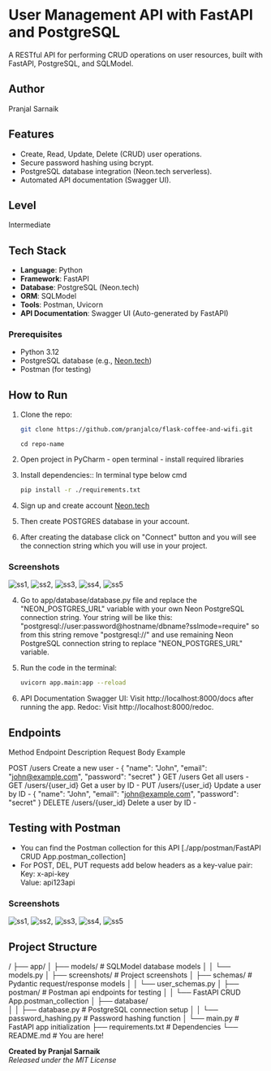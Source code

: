 # User Management API with FastAPI and PostgreSQL
A RESTful API for performing CRUD operations on user resources, built with FastAPI, PostgreSQL, and SQLModel.

## Author
Pranjal Sarnaik

## Features
- Create, Read, Update, Delete (CRUD) user operations.
- Secure password hashing using bcrypt.
- PostgreSQL database integration (Neon.tech serverless).
- Automated API documentation (Swagger UI).

## Level
Intermediate

## Tech Stack
- **Language**: Python
- **Framework**: FastAPI
- **Database**: PostgreSQL (Neon.tech)
- **ORM**: SQLModel
- **Tools**: Postman, Uvicorn
- **API Documentation**: Swagger UI (Auto-generated by FastAPI)

### Prerequisites
- Python 3.12
- PostgreSQL database (e.g., [Neon.tech](https://neon.tech))
- Postman (for testing)

## How to Run
1. Clone the repo:  
   ```bash  
   git clone https://github.com/pranjalco/flask-coffee-and-wifi.git
   ```
   ```
   cd repo-name
   ```
2. Open project in PyCharm - open terminal - install required libraries

3. Install dependencies::
   In terminal type below cmd
    ```bash
   pip install -r ./requirements.txt
   ```

4. Sign up and create account [Neon.tech](https://neon.tech)
5. Then create POSTGRES database in your account.
6. After creating the database click on "Connect" button and you will see the connection string which you will use in your project.

### Screenshots
![ss1](./screenshots/1.PNG), ![ss2](./screenshots/2.png), ![ss3](./screenshots/3.png), ![ss4](./screenshots/4.png), ![ss5](./screenshots/5.png)

4. Go to app/database/database.py file and replace the "NEON_POSTGRES_URL" variable with your own Neon PostgreSQL connection string.
   Your string will be like this: "postgresql://user:password@hostname/dbname?sslmode=require" so from this string remove "postgresql://" and use remaining Neon PostgreSQL connection string to replace "NEON_POSTGRES_URL" variable.

8. Run the code in the terminal:
   ```bash  
   uvicorn app.main:app --reload
   ```

9. API Documentation
   Swagger UI: Visit http://localhost:8000/docs after running the app.
   Redoc: Visit http://localhost:8000/redoc.

## Endpoints

Method   Endpoint           Description              Request Body Example
                                                                                   
POST     /users             Create a new user    -   { "name": "John", "email": "john@example.com", "password": "secret" }
GET      /users             Get all users        - 
GET      /users/{user_id}   Get a user by ID     - 
PUT      /users/{user_id}   Update a user by ID  -   { "name": "John", "email": "john@example.com", "password": "secret" }
DELETE   /users/{user_id}   Delete a user by ID  - 

## Testing with Postman

- You can find the Postman collection for this API [./app/postman/FastAPI CRUD App.postman_collection]
- For POST, DEL, PUT requests add below headers as a key-value pair:
   Key: x-api-key  
   Value: api123api

### Screenshots
![ss1](./screenshots/1.PNG), ![ss2](./screenshots/2.png), ![ss3](./screenshots/3.png), ![ss4](./screenshots/4.png), ![ss5](./screenshots/5.png)

## Project Structure

/
├── app/
│   ├── models/                                       # SQLModel database models
│   │    └── models.py
│   ├── screenshots/                                  # Project screenshots
│   ├── schemas/                                      # Pydantic request/response models
│   │    └── user_schemas.py
│   ├── postman/                                      # Postman api endpoints for testing
│   │    └── FastAPI CRUD App.postman_collection
│   ├── database/                                     
│   │    ├── database.py                              # PostgreSQL connection setup
│   │    └── password_hashing.py                      # Password hashing function
│   └── main.py                                       # FastAPI app initialization
├── requirements.txt                                  # Dependencies
└── README.md                                         # You are here!


**Created by Pranjal Sarnaik**  
*Released under the MIT License*